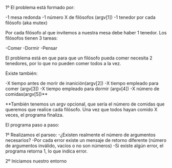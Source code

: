1º El problema está formado por:

-1 mesa redonda
-1 número X de filósofos (argv[1])
-1 tenedor por cada filósofo (aka mutex)


Por cada filósofo al que invitemos a nuestra mesa debe haber 1 tenedor.
Los filósofos tienen 3 tareas:

-Comer
-Dormir
-Pensar

El problema está en que para que un filósofo pueda comer necesita 2 tenedores, por lo que no pueden comer todos a la vez.

Existe también:

-X tiempo antes de morir de inanición(argv[2])
-X tiempo empleado para comer (argv[3])
-X tiempo empleado para dormir (argv[4])
-X número de comidas(argv[5])**

**También tenemos un argv opcional, que sería el número de comidas que queremos que realice cada filósofo. Una vez que todos hayan comido X veces, el programa finaliza.

El programa paso a paso:

1º Realizamos el parseo:
-¿Existen realmente el número de argumentos necesarios?
-Por cada error existe un mensaje de retorno diferente (número de argumentos inválido, vacíos o no son números)
-Si existe algún error, el programa retorna 1, lo que indica error.

2º Iniciamos nuestro entorno 



